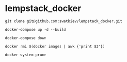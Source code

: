 # lempstack_docker

`git clone git@github.com:swatkiev/lempstack_docker.git`

`docker-compose up -d --build`

`docker-compose down`

`docker rmi $(docker images | awk {'print $3'})`

`docker system prune`
